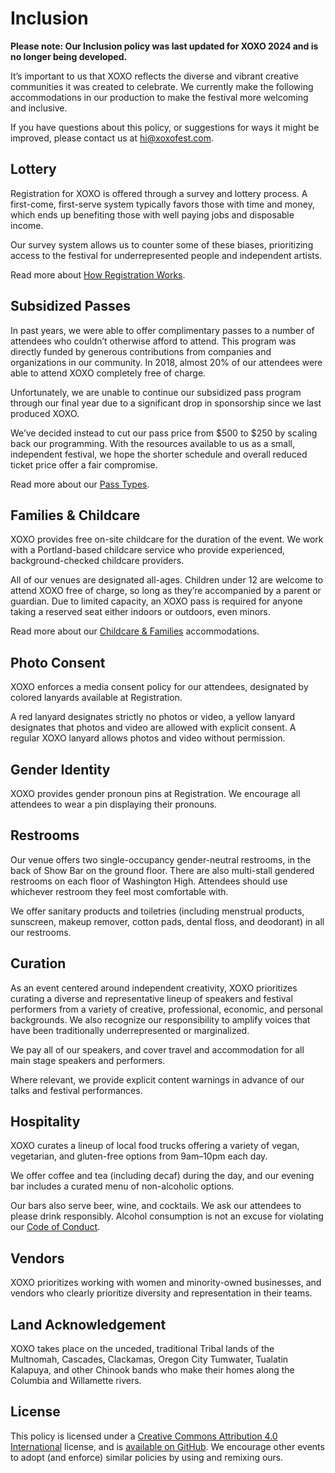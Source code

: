 # Inclusion

**Please note: Our Inclusion policy was last updated for XOXO 2024 and is no longer being developed.**

It’s important to us that XOXO reflects the diverse and vibrant creative communities it was created to celebrate. We currently make the following accommodations in our production to make the festival more welcoming and inclusive.

If you have questions about this policy, or suggestions for ways it might be improved, please contact us at [hi@xoxofest.com](mailto:hi@xoxofest.com).

## Lottery

Registration for XOXO is offered through a survey and lottery process. A first-come, first-serve system typically favors those with time and money, which ends up benefiting those with well paying jobs and disposable income.

Our survey system allows us to counter some of these biases, prioritizing access to the festival for underrepresented people and independent artists.

Read more about [How Registration Works](/guide/registration/).

## Subsidized Passes

In past years, we were able to offer complimentary passes to a number of attendees who couldn’t otherwise afford to attend. This program was directly funded by generous contributions from companies and organizations in our community. In 2018, almost 20% of our attendees were able to attend XOXO completely free of charge.

Unfortunately, we are unable to continue our subsidized pass program through our final year due to a significant drop in sponsorship since we last produced XOXO.

We’ve decided instead to cut our pass price from $500 to $250 by scaling back our programming. With the resources available to us as a small, independent festival, we hope the shorter schedule and overall reduced ticket price offer a fair compromise.

Read more about our [Pass Types](/guide/passes/).

## Families & Childcare

XOXO provides free on-site childcare for the duration of the event. We work with a Portland-based childcare service who provide experienced, background-checked childcare providers.

All of our venues are designated all-ages. Children under 12 are welcome to attend XOXO free of charge, so long as they’re accompanied by a parent or guardian. Due to limited capacity, an XOXO pass is required for anyone taking a reserved seat either indoors or outdoors, even minors.

Read more about our [Childcare & Families](/guide/childcare/) accommodations.

## Photo Consent

XOXO enforces a media consent policy for our attendees, designated by colored lanyards available at Registration.

A red lanyard designates strictly no photos or video, a yellow lanyard designates that photos and video are allowed with explicit consent. A regular XOXO lanyard allows photos and video without permission.

## Gender Identity

XOXO provides gender pronoun pins at Registration. We encourage all attendees to wear a pin displaying their pronouns.

## Restrooms

Our venue offers two single-occupancy gender-neutral restrooms, in the back of Show Bar on the ground floor. There are also multi-stall gendered restrooms on each floor of Washington High. Attendees should use whichever restroom they feel most comfortable with.

We offer sanitary products and toiletries (including menstrual products, sunscreen, makeup remover, cotton pads, dental floss, and deodorant) in all our restrooms.

## Curation

As an event centered around independent creativity, XOXO prioritizes curating a diverse and representative lineup of speakers and festival performers from a variety of creative, professional, economic, and personal backgrounds. We also recognize our responsibility to amplify voices that have been traditionally underrepresented or marginalized.

We pay all of our speakers, and cover travel and accommodation for all main stage speakers and performers.

Where relevant, we provide explicit content warnings in advance of our talks and festival performances.

## Hospitality

XOXO curates a lineup of local food trucks offering a variety of vegan, vegetarian, and gluten-free options from 9am–10pm each day. 

We offer coffee and tea (including decaf) during the day, and our evening bar includes a curated menu of non-alcoholic options.

Our bars also serve beer, wine, and cocktails. We ask our attendees to please drink responsibly. Alcohol consumption is not an excuse for violating our [Code of Conduct](/guide/conduct/).

## Vendors

XOXO prioritizes working with women and minority-owned businesses, and vendors who clearly prioritize diversity and representation in their teams.

## Land Acknowledgement

XOXO takes place on the unceded, traditional Tribal lands of the Multnomah, Cascades, Clackamas, Oregon City Tumwater, Tualatin Kalapuya, and other Chinook bands who make their homes along the Columbia and Willamette rivers.

## License

This policy is licensed under a [Creative Commons Attribution 4.0 International](https://creativecommons.org/licenses/by/4.0/) license, and is [available on GitHub](https://github.com/xoxo/inclusion). We encourage other events to adopt (and enforce) similar policies by using and remixing ours.
